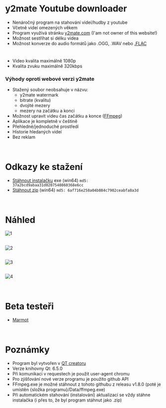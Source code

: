 # y2mate Youtube downloader

- Nenáročný program na stahování videí/hudby z youtube
- Včetně videí omezených věkem
- Program využívá stránku [y2mate.com](https://www.y2mate.com/) (I'am not owner of this website!)
- Možnost sestříhat si délku videa
- Možnost konverze do audio formátů jako .OGG, .WAV nebo [.FLAC](https://cs.wikipedia.org/wiki/Free_Lossless_Audio_Codec)
#
- Video kvalita maximálně 1080p
- Kvalita zvuku maximálně 320kbps

### Výhody oproti webové verzi y2mate
- Stažený soubor neobsahuje v názvu:
  - y2mate watermark
  - bitrate (kvalitu)
  - dvojité mezery
  - mezery na začátku a konci
- Možnost upravit videu čas začátku a konce ([FFmpeg](https://ffmpeg.org/))
- Aplikace je kompletně v češtině
- Přehledné/jednoduché prostředí
- Historie hledaných videí
- Bez reklam

<br/>

# Odkazy ke stažení

- [Stáhnout instalačku](https://github.com/RxiPland/y2mate_desktop/releases/download/v2.2.5/y2mate_setup.exe) exe (win64) `md5: 37a2bcd9abaa31d0207540860368e6cc`
- [Stáhnout zip](https://github.com/RxiPland/y2mate_desktop/releases/download/v2.2.5/y2mate.zip) (win64) `md5: 6af716e258a04b884c7902ceabfa8a3d`


<br/>

# Náhled
![1](https://user-images.githubusercontent.com/82058894/235348520-e9a23985-2f50-42f5-9266-7b60deac006f.png)
##
![2](https://user-images.githubusercontent.com/82058894/227725073-b48f03c0-0bf6-4648-bd3e-f875f9171071.png)
##
![3](https://user-images.githubusercontent.com/82058894/225476745-3c9b024e-3c1b-437b-b0b9-6e3e6f8a4b0b.png)
##
![4](https://user-images.githubusercontent.com/82058894/235348516-ef8511f9-a42b-4908-910e-88ffe532b364.png)

<br/>

# Beta testeři
- [Marmot](https://github.com/MarmotLand)

<br/>

# Poznámky

- Program byl vytvořen v [QT creatoru](https://www.qt.io/product/development-tools)
- Verze knihovny Qt: 6.5.0
- Při komunikaci v requestech je použit user-agent chromu
- Pro zjišťování nové verze programu je použito github API
- FFmpeg.exe je možné stáhnout z tohoto githubu z releasu v1.8.0 (poté je umístěn {složka programu}/Data/ffmpeg.exe)
- Při automatickém stahování (instalování) aktualizací se vždy stáhne instalačka (i přes to, že byl program stáhnut jako .zip)
